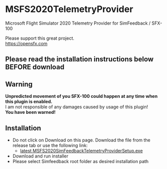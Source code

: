 # MSFS2020TelemetryProvider
Microsoft Flight Simulator 2020 Telemetry Provider for SimFeedback / SFX-100  

Please support this great project.  
https://opensfx.com

## Please read the installation instructions below BEFORE download 

## Warning  
**Unpredicted movement of you SFX-100 could happen at any time when this plugin is enabled.**  
I am not responsible of any damages caused by usage of this plugin!  
**You have been warned!**  

## Installation
- Do not click on Download on this page. Download the file from the release tab or use the following link:
  - [latest MSFS2020SimFeedbackTelemetryProviderSetup.exe](https://github.com/ashupp/MSFS2020TelemetryProvider/releases/latest/download/MSFS2020SimFeedbackTelemetryProviderSetup)  
- Download and run installer
- Please select Simfeedback root folder as desired installation path
